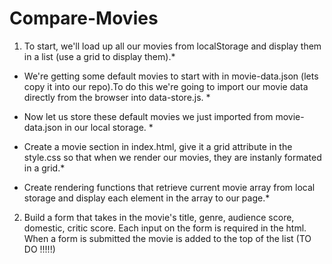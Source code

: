 # Compare-Movies

1. To start, we'll load up all our movies from localStorage and display them in a list (use a grid to display them).\*

- We're getting some default movies to start with in movie-data.json (lets copy it into our repo).To do this we're going to import our movie data directly from the browser into data-store.js. \*

- Now let us store these default movies we just imported from movie-data.json in our local storage. \*

- Create a movie section in index.html, give it a grid attribute in the style.css so that when we render our movies, they are instanly formated in a grid.\*

- Create rendering functions that retrieve current movie array from local storage and display each element in the array to our page.\*

2. Build a form that takes in the movie's title, genre, audience score, domestic, critic score. Each input on the form is required in the html. When a form is submitted the movie is added to the top of the list (TO DO !!!!!)
